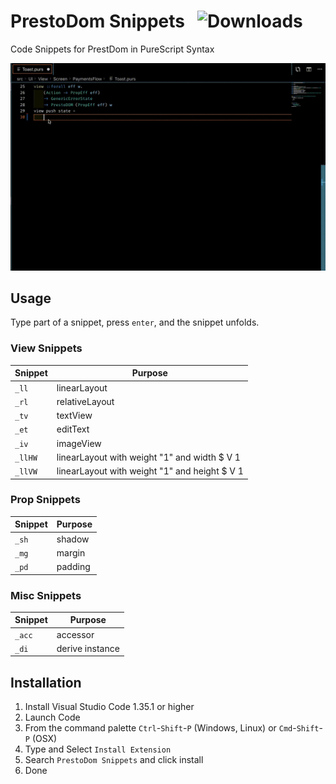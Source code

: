 # PrestoDom Snippets &nbsp; ![Downloads](https://img.shields.io/visual-studio-marketplace/d/ias-vscode-ext.prestodom-snippets?style=social)

Code Snippets for PrestDom in PureScript Syntax

![Use Extension](assets/PrestoDom-Typing.gif)

## Usage

Type part of a snippet, press `enter`, and the snippet unfolds.

### View Snippets

| Snippet              | Purpose                                            |
| -------------------- | -------------------------------------------------- |
| `_ll`                | linearLayout                                       |
| `_rl`                | relativeLayout                                     |
| `_tv`                | textView                                           |
| `_et`                | editText                                           |
| `_iv`                | imageView                                          |
| `_llHW`              | linearLayout with weight "1" and width $ V 1       |
| `_llVW`              | linearLayout with weight "1" and height $ V 1      |


### Prop Snippets

| Snippet              | Purpose                                            |
| -------------------- | -------------------------------------------------- |
| `_sh`                | shadow                                             |
| `_mg`                | margin                                             |
| `_pd`                | padding                                            |

### Misc Snippets

| Snippet              | Purpose                                            |
| -------------------- | -------------------------------------------------- |
| `_acc`               | accessor                                           |
| `_di`                | derive instance                                    |

## Installation

1. Install Visual Studio Code 1.35.1 or higher
2. Launch Code
3. From the command palette `Ctrl`-`Shift`-`P` (Windows, Linux) or `Cmd`-`Shift`-`P` (OSX)
4. Type and Select `Install Extension`
5. Search `PrestoDom Snippets` and click install
6. Done
